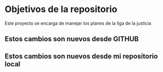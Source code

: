 # Objetivos de la repositorio

Este proyecto se encarga de manejar los planes de la liga de la justicia


## Estos cambios son nuevos desde GITHUB
## Estos cambios son nuevos desde mi repositorio local
